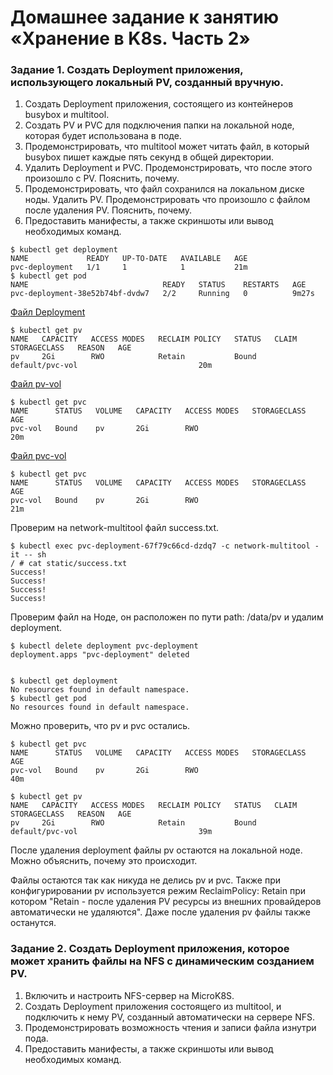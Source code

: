 # Домашнее задание к занятию «Хранение в K8s. Часть 2»
### Задание 1. Создать Deployment приложения, использующего локальный PV, созданный вручную.
1) Создать Deployment приложения, состоящего из контейнеров busybox и multitool.
2) Создать PV и PVC для подключения папки на локальной ноде, которая будет использована в поде.
3) Продемонстрировать, что multitool может читать файл, в который busybox пишет каждые пять секунд в общей директории.
4) Удалить Deployment и PVC. Продемонстрировать, что после этого произошло с PV. Пояснить, почему.
5) Продемонстрировать, что файл сохранился на локальном диске ноды. Удалить PV. Продемонстрировать что произошло с файлом после удаления PV. Пояснить, почему.
6) Предоставить манифесты, а также скриншоты или вывод необходимых команд.
```
$ kubectl get deployment
NAME             READY   UP-TO-DATE   AVAILABLE   AGE
pvc-deployment   1/1     1            1           21m
$ kubectl get pod
NAME                              READY   STATUS    RESTARTS   AGE
pvc-deployment-38e52b74bf-dvdw7   2/2     Running   0          9m27s
```
[Файл Deployment](https://github.com/dikalov/devops-28/blob/main/kuber-homeworks/2.2%20/file%20/deployment.yaml)
```
$ kubectl get pv
NAME   CAPACITY   ACCESS MODES   RECLAIM POLICY   STATUS   CLAIM             STORAGECLASS   REASON   AGE
pv     2Gi        RWO            Retain           Bound    default/pvc-vol                           20m
```
[Файл pv-vol](https://github.com/dikalov/devops-28/blob/main/kuber-homeworks/2.2%20/file%20/pv-vol.yaml)
```
$ kubectl get pvc
NAME      STATUS   VOLUME   CAPACITY   ACCESS MODES   STORAGECLASS   AGE
pvc-vol   Bound    pv       2Gi        RWO                           20m
```
[Файл pvc-vol](https://github.com/dikalov/devops-28/blob/main/kuber-homeworks/2.2%20/file%20/pvc-vol.yaml)
```
$ kubectl get pvc
NAME      STATUS   VOLUME   CAPACITY   ACCESS MODES   STORAGECLASS   AGE
pvc-vol   Bound    pv       2Gi        RWO                           21m
```
Проверим на network-multitool файл success.txt.
```
$ kubectl exec pvc-deployment-67f79c66cd-dzdq7 -c network-multitool -it -- sh
/ # cat static/success.txt
Success!
Success!
Success!
Success!
```
Проверим файл на Ноде, он расположен по пути path: /data/pv и удалим deployment.
```
$ kubectl delete deployment pvc-deployment
deployment.apps "pvc-deployment" deleted


$ kubectl get deployment
No resources found in default namespace.
$ kubectl get pod
No resources found in default namespace.
```
Можно проверить, что pv и pvc остались.
```
$ kubectl get pvc
NAME      STATUS   VOLUME   CAPACITY   ACCESS MODES   STORAGECLASS   AGE
pvc-vol   Bound    pv       2Gi        RWO                           40m

$ kubectl get pv
NAME   CAPACITY   ACCESS MODES   RECLAIM POLICY   STATUS   CLAIM             STORAGECLASS   REASON   AGE
pv     2Gi        RWO            Retain           Bound    default/pvc-vol                           39m
```
После удаления deployment файлы pv остаются на локальной ноде. Можно объяснить, почему это происходит.

Файлы остаются так как никуда не делись pv и pvc. Также при конфигурировании pv используется режим ReclaimPolicy: Retain при котором "Retain - после удаления PV ресурсы из внешних провайдеров автоматически не удаляются". Даже после удаления pv файлы также останутся.

### Задание 2. Создать Deployment приложения, которое может хранить файлы на NFS с динамическим созданием PV.
1) Включить и настроить NFS-сервер на MicroK8S.
2) Создать Deployment приложения состоящего из multitool, и подключить к нему PV, созданный автоматически на сервере NFS.
3) Продемонстрировать возможность чтения и записи файла изнутри пода.
4) Предоставить манифесты, а также скриншоты или вывод необходимых команд.








